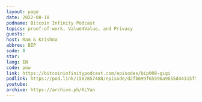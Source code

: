 ```yaml
---
layout: page
date: 2022-08-18
podname: Bitcoin Infinity Podcast
topics: proof-of-work, Value4Value, and Privacy
guests: 
host: Ram & Krishna
abbrev: BIP
sode: 8
star: 
lang: EN
code: pow
link: https://bitcoininfinitypodcast.com/episodes/bip008-gigi
podlink: https://pod.link/1582857488/episode/d2fb699f65596a9655d44315f5ec7ca3
youtube: 
archive: https://archive.ph/KLYan
---
```

